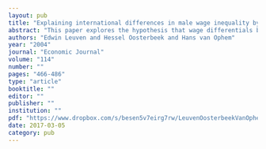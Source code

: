 ```yaml
---
layout: pub
title: "Explaining international differences in male wage inequality by differences in demand and supply of skill"
abstract: "This paper explores the hypothesis that wage differentials between skill groups across countries are consistent with a demand and supply framework. Using micro data from 15 countries we find that about one third of the variation in relative wages between skill groups across countries is explained by differences in net supply of skill groups. The demand and supply framework does an even better job at explaining relative wages of low skilled workers."
authors: "Edwin Leuven and Hessel Oosterbeek and Hans van Ophem"
year: "2004"
journal: "Economic Journal"
volume: "114"
number: ""
pages: "466-486"
type: "article"
booktitle: ""
editor: ""
publisher: ""
institution: ""
pdf: "https://www.dropbox.com/s/besen5v7eirg7rw/LeuvenOosterbeekVanOphem2004ej.pdf?dl=0"
date: 2017-03-05
category: pub
---
```

